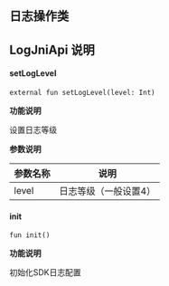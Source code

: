 ## 日志操作类

## LogJniApi 说明
#### setLogLevel
```
external fun setLogLevel(level: Int)
```

**功能说明**

设置日志等级

**参数说明**

| 参数名称 | 说明                                                         |
| -------- | ------------------------------------------------------------ |
| level | 日志等级（一般设置4） |

#### init
```
fun init()
```

**功能说明**

初始化SDK日志配置
